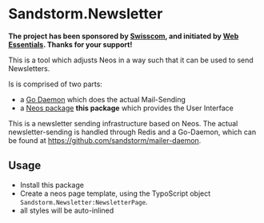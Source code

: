 # Sandstorm.Newsletter

**The project has been sponsored by [Swisscom](https://www.swisscom.ch), and initiated by [Web Essentials](http://www.web-essentials.asia/). Thanks for your support!**

This is a tool which adjusts Neos in a way such that it can be used to send Newsletters.

Is is comprised of two parts:

- a [Go Daemon](https://github.com/sandstorm/mailer-daemon) which does the actual Mail-Sending
- a [Neos package](https://github.com/sandstorm/Sandstorm.Newsletter) **this package** which provides the User Interface

This is a newsletter sending infrastructure based on Neos. The actual newsletter-sending is handled
through Redis and a Go-Daemon, which can be found at https://github.com/sandstorm/mailer-daemon.

## Usage

* Install this package
* Create a neos page template, using the TypoScript object `Sandstorm.Newsletter:NewsletterPage`.
* all styles will be auto-inlined
